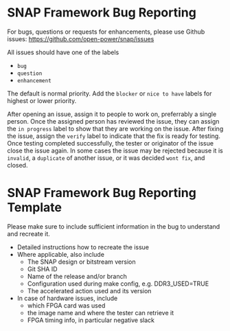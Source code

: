 # SNAP Framework Bug Reporting

For bugs, questions or requests for enhancements, please use Github issues: 
https://github.com/open-power/snap/issues

All issues should have one of the labels
* `bug`
* `question`
* `enhancement`

The default is normal priority. Add the `blocker` or `nice to have` labels for highest or lower priority.

After opening an issue, assign it to people to work on, preferrably a single person. 
Once the assigned person has reviewed the issue, they can assign the `in progress` label to show that they are working on the issue.
After fixing the issue, assign the `verify` label to indicate that the fix is ready for testing. Once testing completed successfully, the tester or originator of the issue close the issue again.
In some cases the issue may be rejected because it is `invalid`, a `duplicate` of another issue, or it was decided `wont fix`, and closed.


# SNAP Framework Bug Reporting Template

Please make sure to include sufficient information in the bug to understand and recreate it. 
* Detailed instructions how to recreate the issue
* Where applicable, also include 
  * The SNAP design or bitstream version
  * Git SHA ID
  * Name of the release and/or branch
  * Configuration used during make config, e.g. DDR3_USED=TRUE
  * The accelerated action used and its version
* In case of hardware issues, include
  * which FPGA card was used
  * the image name and where the tester can retrieve it
  * FPGA timing info, in particular negative slack
